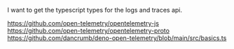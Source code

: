 I want to get the typescript types for the logs and traces api.

https://github.com/open-telemetry/opentelemetry-js
https://github.com/open-telemetry/opentelemetry-proto
https://github.com/dancrumb/deno-open-telemetry/blob/main/src/basics.ts
